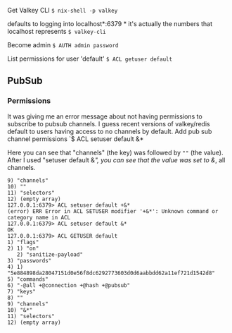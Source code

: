 Get Valkey CLI
`$ nix-shell -p valkey`

defaults to logging into localhost*:6379
    \* it's actually the numbers that localhost represents
`$ valkey-cli`

Become admin
`$ AUTH admin password`

List permissions for user 'default'
`$ ACL getuser default`

## PubSub
### Permissions
 It was giving me an error message about not having permissions to subscribe to pubsub channels. I guess recent versions of valkey/redis default to users having access to no channels by default.
Add pub sub channel permissions
`$ ACL setuser default &*

 Here you can see that "channels" (the key) was followed by `""` (the value).
 After I used "setuser default &*", you can see that the value was set to &*, all channels.
 ```
 9) "channels"
10) ""
11) "selectors"
12) (empty array)
127.0.0.1:6379> ACL setuser default +&*
(error) ERR Error in ACL SETUSER modifier '+&*': Unknown command or category name in ACL
127.0.0.1:6379> ACL setuser default &*
OK
127.0.0.1:6379> ACL GETUSER default
 1) "flags"
 2) 1) "on"
    2) "sanitize-payload"
 3) "passwords"
 4) 1) "5e884898da28047151d0e56f8dc6292773603d0d6aabbdd62a11ef721d1542d8"
 5) "commands"
 6) "-@all +@connection +@hash +@pubsub"
 7) "keys"
 8) ""
 9) "channels"
10) "&*"
11) "selectors"
12) (empty array)
```

